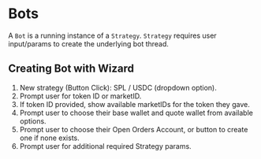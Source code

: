 # Bots

A `Bot` is a running instance of a `Strategy`. `Strategy` requires user input/params to create the underlying bot thread.

## Creating Bot with Wizard

1. New strategy (Button Click): SPL / USDC (dropdown option).
2. Prompt user for token ID or marketID.
3. If token ID provided, show available marketIDs for the token they gave.
4. Prompt user to choose their base wallet and quote wallet from available options.
5. Prompt user to choose their Open Orders Account, or button to create one if none exists.
6. Prompt user for additional required Strategy params.

